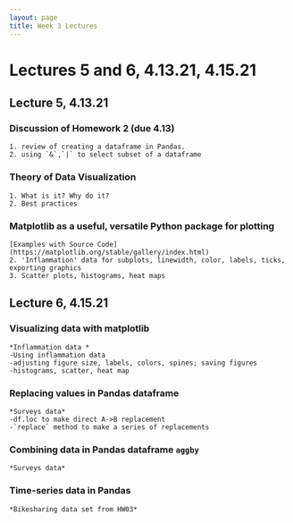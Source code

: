 ```yaml
---
layout: page
title: Week 3 Lectures
---
```


# Lectures 5 and 6, 4.13.21, 4.15.21

## Lecture 5, 4.13.21 

### Discussion of Homework 2 (due 4.13)
    1. review of creating a dataframe in Pandas.
    2. using `&`,`|` to select subset of a dataframe  

### Theory of Data Visualization
    1. What is it? Why do it?
    2. Best practices 

### Matplotlib as a useful, versatile Python package for plotting
    [Examples with Source Code](https://matplotlib.org/stable/gallery/index.html)
    2. 'Inflammation' data for subplots, linewidth, color, labels, ticks, exporting graphics
    3. Scatter plots, histograms, heat maps


## Lecture 6, 4.15.21

### Visualizing data with matplotlib
    *Inflammation data *
    -Using inflammation data
    -adjusting figure size, labels, colors, spines; saving figures
    -histograms, scatter, heat map
### Replacing values in Pandas dataframe
    *Surveys data*
    -df.loc to make direct A->B replacement
    -`replace` method to make a series of replacements
### Combining data in Pandas dataframe `aggby`
    *Surveys data*

### Time-series data in Pandas
    *Bikesharing data set from HW03*
